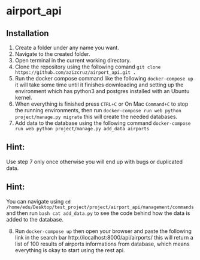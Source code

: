 # airport_api

## Installation

1. Create a folder under any name you want.
2. Navigate to the created folder.
3. Open terminal in the current working directory.
4. Clone the repository using the following comand ```git clone https://github.com/azizcruz/airport_api.git .```
5. Run the docker compose command like the following ```docker-compose up``` it will take some time until it finishes downloading and setting up the environment which has python3 and postgres installed with an Ubuntu kernel.
6. When everything is finished press ```CTRL+C``` or On Mac ```Command+C``` to stop the running environments, then run ```docker-compose run web python project/manage.py migrate``` this will create the needed databases.
7. Add data to the database using the following command ```docker-compose run web python project/manage.py add_data airports```

## Hint:
Use step 7 only once otherwise you will end up with bugs or duplicated data.

## Hint:
You can navigate using ```cd /home/edu/Desktop/test_project/project/airport_api/management/commands
``` and then run ```bash cat add_data.py``` to see the code behind how the data is added to the database.

8. Run ```docker-compose up``` then open your browser and paste the following link in the search bar http://localhost:8000/api/airports/ this will return a list of 100 results of airports informations from database, which means everything is okay to start using the rest api.
